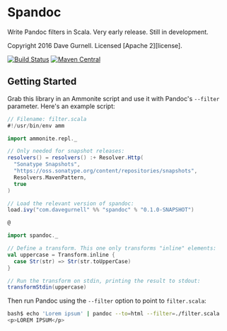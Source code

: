 # Spandoc

Write Pandoc filters in Scala. Very early release. Still in development.

Copyright 2016 Dave Gurnell. Licensed [Apache 2][license].

[![Build Status](https://travis-ci.org/davegurnell/spandoc.svg?branch=develop)](https://travis-ci.org/davegurnell/spandoc)
[![Maven Central](https://maven-badges.herokuapp.com/maven-central/com.davegurnell/spandoc_2.11/badge.svg)](https://maven-badges.herokuapp.com/maven-central/com.davegurnell/spandoc_2.11)

## Getting Started

Grab this library in an Ammonite script and use it with Pandoc's `--filter` parameter.
Here's an example script:

~~~ scala
// Filename: filter.scala
#!/usr/bin/env amm

import ammonite.repl._

// Only needed for snapshot releases:
resolvers() = resolvers() :+ Resolver.Http(
  "Sonatype Snapshots",
  "https://oss.sonatype.org/content/repositories/snapshots",
  Resolvers.MavenPattern,
  true
)

// Load the relevant version of spandoc:
load.ivy("com.davegurnell" %% "spandoc" % "0.1.0-SNAPSHOT")

@

import spandoc._

// Define a transform. This one only transforms "inline" elements:
val uppercase = Transform.inline {
  case Str(str) => Str(str.toUpperCase)
}

// Run the transform on stdin, printing the result to stdout:
transformStdin(uppercase)
~~~

Then run Pandoc using the `--filter` option to point to `filter.scala`:

~~~ bash
bash$ echo 'Lorem ipsum' | pandoc --to=html --filter=./filter.scala
<p>LOREM IPSUM</p>
~~~
